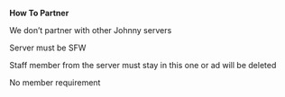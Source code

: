 **How To Partner**

We don’t partner with other Johnny servers

Server must be SFW

Staff member from the server must stay in this one or ad will be deleted

No member requirement
